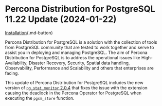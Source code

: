 # Percona Distribution for PostgreSQL 11.22 Update (2024-01-22)


[Installation](installing.md){.md-button}

Percona Distribution for PostgreSQL is a solution with the collection of tools from PostgreSQL community that are tested to work together and serve to assist you in deploying and managing PostgreSQL. The aim of Percona Distribution for PostgreSQL is to address the operational issues like High-Availability, Disaster Recovery, Security, Spatial data handling, Observability, Performance and Scalability and others that enterprises are facing.

This update of Percona Distribution for PostgreSQL includes the new version of [`pg_stat_monitor` 2.0.4](https://docs.percona.com/pg-stat-monitor/release-notes/2.0.4.html) that fixes the issue with the extension causing the deadlock in the Percona Operator for PostgreSQL when executing the `pgsm_store` function.